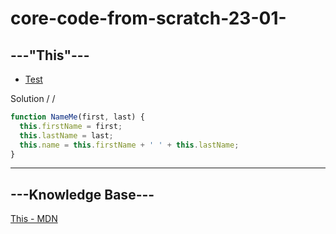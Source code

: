 # core-code-from-scratch-23-01-

## ---"This"---

* [Test](https://www.codewars.com/kata/547c71fdc5b2b38db1000098/train/javascript)

Solution / /

``` javascript
function NameMe(first, last) { 
  this.firstName = first;
  this.lastName = last;
  this.name = this.firstName + ' ' + this.lastName;
}
```

---
## ---Knowledge Base---
[This - MDN](https://developer.mozilla.org/es/docs/Web/JavaScript/Reference/Operators/this)
